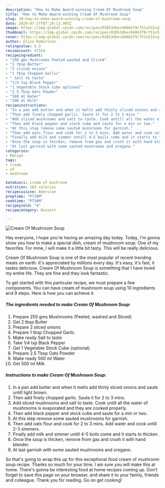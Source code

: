 ```yaml
---
description: "How to Make Award-winning Cream Of Mushroom Soup"
title: "How to Make Award-winning Cream Of Mushroom Soup"
slug: 39-how-to-make-award-winning-cream-of-mushroom-soup
date: 2020-07-27T07:19:13.995Z
image: https://img-global.cpcdn.com/recipes/02853dbec04863f9/751x532cq70/cream-of-mushroom-soup-recipe-main-photo.jpg
thumbnail: https://img-global.cpcdn.com/recipes/02853dbec04863f9/751x532cq70/cream-of-mushroom-soup-recipe-main-photo.jpg
cover: https://img-global.cpcdn.com/recipes/02853dbec04863f9/751x532cq70/cream-of-mushroom-soup-recipe-main-photo.jpg
author: Eliza Robertson
ratingvalue: 4.3
reviewcount: 47154
recipeingredient:
- "250 gms Mushrooms Peeled washed and Sliced"
- "2 tbsp Butter"
- "2 sliced onions"
- "1 tbsp Chopped Garlic"
- " Salt to taste"
- "1/4 tsp Black Pepper"
- "1 Vegetable Stock Cube optional"
- "2.5 Tbsp Oats Powder"
- "500 ml Water"
- "500 ml Milk"
recipeinstructions:
- "In a pan add butter and when it melts add thinly sliced onions and saute untill light brown."
- "Then add finely chopped garlic. Saute it for 2 to 3 mins."
- "Add sliced mushrooms and salt to taste. Cook untill all the water of mushrooms is evaporated and they are cooked properly."
- "Then add black pepper and stock cube and saute for a min or two."
- "At this step remove some sauted mushrooms for garnish."
- "Then add oats flour and cook for 2 to 3 mins. Add water and cook untill 2-3 simmers."
- "Finally add milk and simmer untill 4-5 boils come and it starts to thicken."
- "Once the soup is thicken, remove from gas and crush it with hand blender."
- "At last garnish with some sauted mushrooms and oregano."
categories:
- Recipe
tags:
- cream
- of
- mushroom

katakunci: cream of mushroom 
nutrition: 183 calories
recipecuisine: American
preptime: "PT18M"
cooktime: "PT30M"
recipeyield: "4"
recipecategory: Dessert

---
```



![Cream Of Mushroom Soup](https://img-global.cpcdn.com/recipes/02853dbec04863f9/751x532cq70/cream-of-mushroom-soup-recipe-main-photo.jpg)

Hey everyone, I hope you're having an amazing day today. Today, I'm gonna show you how to make a special dish, cream of mushroom soup. One of my favorites. For mine, I will make it a little bit tasty. This will be really delicious.

Cream Of Mushroom Soup is one of the most popular of recent trending meals on earth. It's appreciated by millions every day. It's easy, it's fast, it tastes delicious. Cream Of Mushroom Soup is something that I have loved my entire life. They are fine and they look fantastic.




To get started with this particular recipe, we must prepare a few components. You can have cream of mushroom soup using 10 ingredients and 9 steps. Here is how you can achieve it.

<!--inarticleads1-->

##### The ingredients needed to make Cream Of Mushroom Soup:

1. Prepare 250 gms Mushrooms (Peeled, washed and Sliced)
1. Get 2 tbsp Butter
1. Prepare 2 sliced onions
1. Prepare 1 tbsp Chopped Garlic
1. Make ready  Salt to taste
1. Take 1/4 tsp Black Pepper
1. Get 1 Vegetable Stock Cube (optional)
1. Prepare 2.5 Tbsp Oats Powder
1. Make ready 500 ml Water
1. Get 500 ml Milk




<!--inarticleads2-->

##### Instructions to make Cream Of Mushroom Soup:

1. In a pan add butter and when it melts add thinly sliced onions and saute untill light brown.
1. Then add finely chopped garlic. Saute it for 2 to 3 mins.
1. Add sliced mushrooms and salt to taste. Cook untill all the water of mushrooms is evaporated and they are cooked properly.
1. Then add black pepper and stock cube and saute for a min or two.
1. At this step remove some sauted mushrooms for garnish.
1. Then add oats flour and cook for 2 to 3 mins. Add water and cook untill 2-3 simmers.
1. Finally add milk and simmer untill 4-5 boils come and it starts to thicken.
1. Once the soup is thicken, remove from gas and crush it with hand blender.
1. At last garnish with some sauted mushrooms and oregano.




So that's going to wrap this up for this exceptional food cream of mushroom soup recipe. Thanks so much for your time. I am sure you will make this at home. There's gonna be interesting food at home recipes coming up. Don't forget to save this page on your browser, and share it to your family, friends and colleague. Thank you for reading. Go on get cooking!
